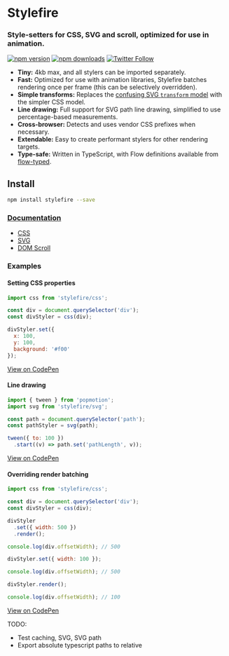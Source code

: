 # Stylefire

### Style-setters for CSS, SVG and scroll, optimized for use in animation.

[![npm version](https://img.shields.io/npm/v/stylefire.svg?style=flat-square)](https://www.npmjs.com/package/stylefire)
[![npm downloads](https://img.shields.io/npm/dm/stylefire.svg?style=flat-square)](https://www.npmjs.com/package/stylefire)
[![Twitter Follow](https://img.shields.io/twitter/follow/espadrine.svg?style=social&label=Follow)](http://twitter.com/popmotionjs)

- **Tiny:** 4kb max, and all stylers can be imported separately.
- **Fast:** Optimized for use with animation libraries, Stylefire batches rendering once per frame (this can be selectively overridden).
- **Simple transforms:** Replaces the [confusing SVG `transform` model](https://css-tricks.com/transforms-on-svg-elements/) with the simpler CSS model.
- **Line drawing:** Full support for SVG path line drawing, simplified to use percentage-based measurements.
- **Cross-browser:** Detects and uses vendor CSS prefixes when necessary.
- **Extendable:** Easy to create performant stylers for other rendering targets.
- **Type-safe:** Written in TypeScript, with Flow definitions available from [flow-typed](https://github.com/flowtype/flow-typed).

## Install

```bash
npm install stylefire --save
```

### [Documentation](https://popmotion.io/api/stylefire)
- [CSS](https://popmotion.io/api/css)
- [SVG](https://popmotion.io/api/svg)
- [DOM Scroll](https://popmotion.io/api/dom-scroll)

### Examples

#### Setting CSS properties

```javascript
import css from 'stylefire/css';

const div = document.querySelector('div');
const divStyler = css(div);

divStyler.set({
  x: 100,
  y: 100,
  background: '#f00'
});
```

[View on CodePen]()

#### Line drawing

```javascript
import { tween } from 'popmotion';
import svg from 'stylefire/svg';

const path = document.querySelector('path');
const pathStyler = svg(path);

tween({ to: 100 })
  .start((v) => path.set('pathLength', v));
```

[View on CodePen]()

#### Overriding render batching

```javascript
import css from 'stylefire/css';

const div = document.querySelector('div');
const divStyler = css(div);

divStyler
  .set({ width: 500 })
  .render();

console.log(div.offsetWidth); // 500

divStyler.set({ width: 100 });

console.log(div.offsetWidth); // 500

divStyler.render();

console.log(div.offsetWidth); // 100
```

[View on CodePen]()


TODO:
 - Test caching, SVG, SVG path
 - Export absolute typescript paths to relative